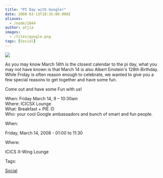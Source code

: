 ```yaml
---
title: "PI Day with Google!"
date: 2008-03-13T18:35:00.000Z
aliases:
  - /node/1044
author: atjia
images:
  - /files/google.png
tags: [Social]
---
```


![](/files/google.png)

As you may know March 14th is the closest calendar to the pi day, what you may not have known is that March 14 is also Albert Einstein's 128th Birthday. While Friday is often reason enough to celebrate, we wanted to give you a few special reasons to get together and have some fun.

Come out and have some Fun with us!

When: Friday March 14, 9 – 10:30am \
Where: ICICSX Lounge \
What: Breakfast + PIE :D \
Who: your cool Google ambassadors and bunch of smart and fun people.

When: 

Friday, March 14, 2008 - 01:00 to 11:30

Where: 

ICICS X-Wing Lounge

Tags: 

[Social](/social)
